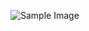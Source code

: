 ![Sample Image](https://media.licdn.com/dms/image/C5112AQELJi9rrpPeTw/article-cover_image-shrink_600_2000/0/1520133128056?e=2147483647&v=beta&t=npHVnJDy6cf2ZhKpvkbs6Wa9NZKwwI4WCAItpusnw0Q)
